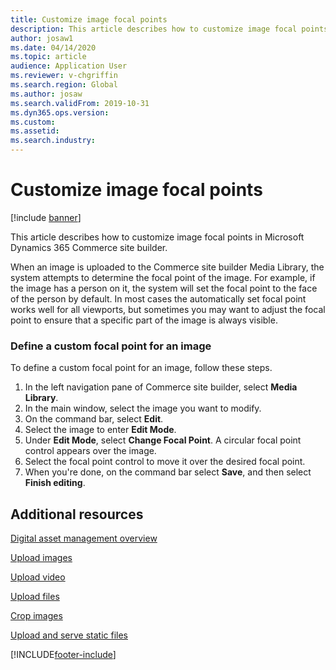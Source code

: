 ```yaml
---
title: Customize image focal points
description: This article describes how to customize image focal points in Microsoft Dynamics 365 Commerce site builder.
author: josaw1
ms.date: 04/14/2020
ms.topic: article
audience: Application User
ms.reviewer: v-chgriffin
ms.search.region: Global
ms.author: josaw
ms.search.validFrom: 2019-10-31
ms.dyn365.ops.version: 
ms.custom: 
ms.assetid: 
ms.search.industry: 
---
```


# Customize image focal points

[!include [banner](includes/banner.md)]

This article describes how to customize image focal points in Microsoft Dynamics 365 Commerce site builder.

When an image is uploaded to the Commerce site builder Media Library, the system attempts to determine the focal point of the image. For example, if the image has a person on it, the system will set the focal point to the face of the person by default. In most cases the automatically set focal point works well for all viewports, but sometimes you may want to adjust the focal point to ensure that a specific part of the image is always visible.

### Define a custom focal point for an image

To define a custom focal point for an image, follow these steps.

1. In the left navigation pane of Commerce site builder, select **Media Library**.
1. In the main window, select the image you want to modify.
1. On the command bar, select **Edit**.
1. Select the image to enter **Edit Mode**.
1. Under **Edit Mode**, select **Change Focal Point**. A circular focal point control appears over the image.
1. Select the focal point control to move it over the desired focal point.
1. When you're done, on the command bar select **Save**, and then select **Finish editing**.

## Additional resources

[Digital asset management overview](dam-overview.md)

[Upload images](dam-upload-images.md)

[Upload video](dam-upload-video.md)

[Upload files](dam-upload-files.md)

[Crop images](dam-crop-images.md)

[Upload and serve static files](upload-serve-static-files.md)


[!INCLUDE[footer-include](../includes/footer-banner.md)]
